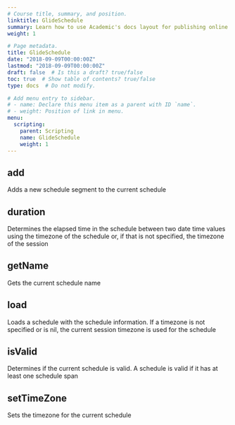 ```yaml
---
# Course title, summary, and position.
linktitle: GlideSchedule
summary: Learn how to use Academic's docs layout for publishing online courses, software documentation, and tutorials.
weight: 1

# Page metadata.
title: GlideSchedule
date: "2018-09-09T00:00:00Z"
lastmod: "2018-09-09T00:00:00Z"
draft: false  # Is this a draft? true/false
toc: true  # Show table of contents? true/false
type: docs  # Do not modify.

# Add menu entry to sidebar.
# - name: Declare this menu item as a parent with ID `name`.
# - weight: Position of link in menu.
menu:
  scripting:
    parent: Scripting
    name: GlideSchedule
    weight: 1
---
```



## add
 Adds a new schedule segment to the current schedule
## duration
 Determines the elapsed time in the schedule between two date time values using the timezone of the schedule or, if that is not specified, the timezone of the session
## getName
 Gets the current schedule name
## load
 Loads a schedule with the schedule information. If a timezone is not specified or is nil, the current session timezone is used for the schedule
## isValid
 Determines if the current schedule is valid. A schedule is valid if it has at least one schedule span
## setTimeZone
 Sets the timezone for the current schedule
